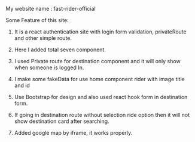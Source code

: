 My website name : fast-rider-official

Some Feature of this site: 

1. It is a react authentication site with login form validation, privateRoute and other simple route.

2. Here I added total seven component.

3. I used Private route for destination component and it will only show when someone is logged In.

4. I make some fakeData for use home component rider with image title and id

5. Use Bootstrap for design and also used react hook form in destination form.

6. If going in destination route without selection ride option then it will not show destination card after searching.

7. Added google map by iframe, it works properly.